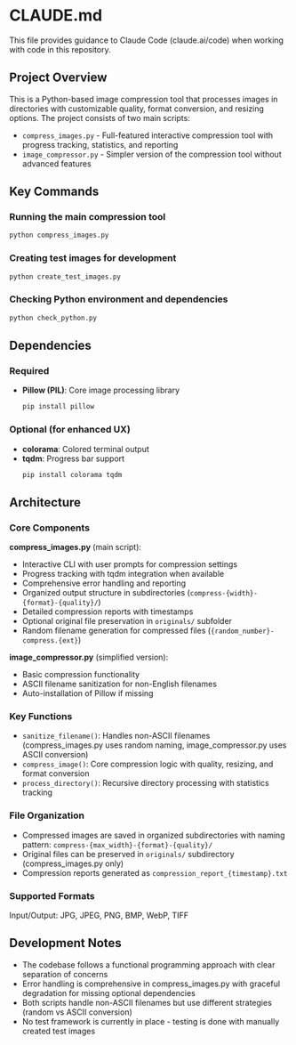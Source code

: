 # CLAUDE.md

This file provides guidance to Claude Code (claude.ai/code) when working with code in this repository.

## Project Overview

This is a Python-based image compression tool that processes images in directories with customizable quality, format conversion, and resizing options. The project consists of two main scripts:

- `compress_images.py` - Full-featured interactive compression tool with progress tracking, statistics, and reporting
- `image_compressor.py` - Simpler version of the compression tool without advanced features

## Key Commands

### Running the main compression tool
```bash
python compress_images.py
```

### Creating test images for development
```bash
python create_test_images.py
```

### Checking Python environment and dependencies
```bash
python check_python.py
```

## Dependencies

### Required
- **Pillow (PIL)**: Core image processing library
  ```bash
  pip install pillow
  ```

### Optional (for enhanced UX)
- **colorama**: Colored terminal output
- **tqdm**: Progress bar support
  ```bash
  pip install colorama tqdm
  ```

## Architecture

### Core Components

**compress_images.py** (main script):
- Interactive CLI with user prompts for compression settings
- Progress tracking with tqdm integration when available
- Comprehensive error handling and reporting
- Organized output structure in subdirectories (`compress-{width}-{format}-{quality}/`)
- Detailed compression reports with timestamps
- Optional original file preservation in `originals/` subfolder
- Random filename generation for compressed files (`{random_number}-compress.{ext}`)

**image_compressor.py** (simplified version):
- Basic compression functionality
- ASCII filename sanitization for non-English filenames
- Auto-installation of Pillow if missing

### Key Functions

- `sanitize_filename()`: Handles non-ASCII filenames (compress_images.py uses random naming, image_compressor.py uses ASCII conversion)
- `compress_image()`: Core compression logic with quality, resizing, and format conversion
- `process_directory()`: Recursive directory processing with statistics tracking

### File Organization

- Compressed images are saved in organized subdirectories with naming pattern: `compress-{max_width}-{format}-{quality}/`
- Original files can be preserved in `originals/` subdirectory (compress_images.py only)
- Compression reports generated as `compression_report_{timestamp}.txt`

### Supported Formats

Input/Output: JPG, JPEG, PNG, BMP, WebP, TIFF

## Development Notes

- The codebase follows a functional programming approach with clear separation of concerns
- Error handling is comprehensive in compress_images.py with graceful degradation for missing optional dependencies
- Both scripts handle non-ASCII filenames but use different strategies (random vs ASCII conversion)
- No test framework is currently in place - testing is done with manually created test images